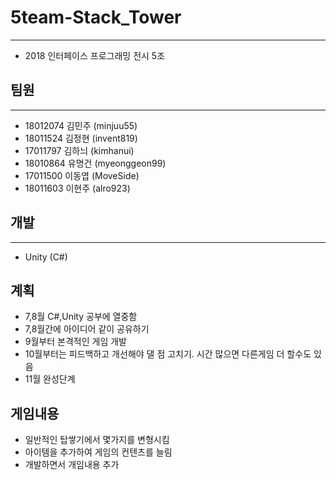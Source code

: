 # 5team-Stack_Tower
***
* 2018 인터페이스 프로그래밍 전시 5조
## 팀원
***
*  18012074 김민주 (minjuu55)
*  18011524 김정현 (invent819)
*  17011797 김하늬 (kimhanui)
*  18010864 유명건 (myeonggeon99)
*  17011500 이동엽 (MoveSide)
*  18011603 이현주 (alro923)

## 개발
***
* Unity (C#)
## 계획
* 7,8월 C#,Unity 공부에 열중함
* 7,8월간에 아이디어 같이 공유하기
* 9월부터 본격적인 게임 개발
* 10월부터는 피드백하고 개선해야 댈 점 고치기. 시간 많으면 다른게임 더 할수도 있음
* 11월 완성단계
## 게임내용
* 일반적인 탑쌓기에서 몇가지를 변형시킴
* 아이템을 추가하여 게임의 컨텐츠를 늘림
* 개발하면서 개임내용 추가
